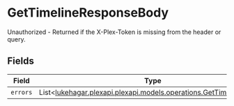 # GetTimelineResponseBody

Unauthorized - Returned if the X-Plex-Token is missing from the header or query.


## Fields

| Field                                                                                                               | Type                                                                                                                | Required                                                                                                            | Description                                                                                                         |
| ------------------------------------------------------------------------------------------------------------------- | ------------------------------------------------------------------------------------------------------------------- | ------------------------------------------------------------------------------------------------------------------- | ------------------------------------------------------------------------------------------------------------------- |
| `errors`                                                                                                            | List<[lukehagar.plexapi.plexapi.models.operations.GetTimelineErrors](../../models/operations/GetTimelineErrors.md)> | :heavy_minus_sign:                                                                                                  | N/A                                                                                                                 |